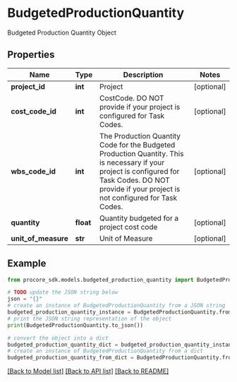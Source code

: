 # BudgetedProductionQuantity

Budgeted Production Quantity Object

## Properties

Name | Type | Description | Notes
------------ | ------------- | ------------- | -------------
**project_id** | **int** | Project | [optional] 
**cost_code_id** | **int** | CostCode.  DO NOT provide if your project is configured for Task Codes. | [optional] 
**wbs_code_id** | **int** | The Production Quantity Code for the Budgeted Production Quantity. This is necessary if your project is configured for Task Codes. DO NOT provide if your project is not configured for Task Codes. | [optional] 
**quantity** | **float** | Quantity budgeted for a project cost code | [optional] 
**unit_of_measure** | **str** | Unit of Measure | [optional] 

## Example

```python
from procore_sdk.models.budgeted_production_quantity import BudgetedProductionQuantity

# TODO update the JSON string below
json = "{}"
# create an instance of BudgetedProductionQuantity from a JSON string
budgeted_production_quantity_instance = BudgetedProductionQuantity.from_json(json)
# print the JSON string representation of the object
print(BudgetedProductionQuantity.to_json())

# convert the object into a dict
budgeted_production_quantity_dict = budgeted_production_quantity_instance.to_dict()
# create an instance of BudgetedProductionQuantity from a dict
budgeted_production_quantity_from_dict = BudgetedProductionQuantity.from_dict(budgeted_production_quantity_dict)
```
[[Back to Model list]](../README.md#documentation-for-models) [[Back to API list]](../README.md#documentation-for-api-endpoints) [[Back to README]](../README.md)


